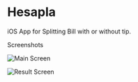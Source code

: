 # Hesapla

 iOS App for Splitting Bill with or without tip.

Screenshots

![Main Screen](https://user-images.githubusercontent.com/30226622/70987069-3bfdda00-20d0-11ea-8bc4-414b227f3d07.png)

![Result Screen](https://user-images.githubusercontent.com/30226622/70987068-3bfdda00-20d0-11ea-8ebd-31868adb17d7.png)
